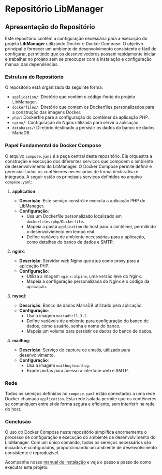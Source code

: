 # Repositório LibManager

## Apresentação do Repositório
Este repositório contém a configuração necessária para a execução do projeto **LibManager** utilizando Docker e Docker Compose. O objetivo principal é fornecer um ambiente de desenvolvimento consistente e fácil de configurar, permitindo que os desenvolvedores possam rapidamente iniciar e trabalhar no projeto sem se preocupar com a instalação e configuração manual das dependências.

### Estrutura do Repositório
O repositório está organizado da seguinte forma:
-  `application/`: Diretório que contém o código-fonte do projeto LibManager.
-  `dockerfiles/`: Diretório que contém os Dockerfiles personalizados para a construção das imagens Docker.
-  `php/`: Dockerfile para a configuração do contêiner da aplicação PHP.
-  `nginx/`: Configuração do Nginx utilizada para servir a aplicação.
-  `databases/`: Diretório destinado a persistir os dados do banco de dados MariaDB.

### Papel Fundamental do Docker Compose
O arquivo `compose.yaml` é a peça central deste repositório. Ele orquestra a construção e execução dos diferentes serviços que compõem o ambiente de desenvolvimento do LibManager. O Docker Compose permite definir e gerenciar todos os contêineres necessários de forma declarativa e integrada. A seguir estão os principais serviços definidos no arquivo `compose.yaml`:
1.  **application**:
	- **Descrição**: Este serviço constrói e executa a aplicação PHP do LibManager.
	- **Configuração**:
		- Usa um Dockerfile personalizado localizado em `dockerfiles/php/Dockerfile`.
		- Mapeia a pasta `application` do host para o contêiner, permitindo o desenvolvimento em tempo real.
		- Define variáveis de ambiente necessárias para a aplicação, como detalhes do banco de dados e SMTP.

2.  **nginx**:
	-  **Descrição**: Servidor web Nginx que atua como proxy para a aplicação PHP.
	-  **Configuração**:
		- Utiliza a imagem `nginx:alpine`, uma versão leve do Nginx.
		- Mapeia a configuração personalizada do Nginx e o código da aplicação.

3.  **mysql**:
	-  **Descrição**: Banco de dados MariaDB utilizado pela aplicação.
	-  **Configuração**:
		- Usa a imagem `mariadb:11.3.2`.
		- Define variáveis de ambiente para configuração do banco de dados, como usuário, senha e nome do banco.
		- Mapeia um volume para persistir os dados do banco de dados.

4.  **mailhog**:
	-  **Descrição**: Serviço de captura de emails, utilizado para desenvolvimento.
	-  **Configuração**:
		- Usa a imagem `mailhog/mailhog`.
		- Expõe portas para acesso à interface web e SMTP.

### Rede
Todos os serviços definidos no `compose.yaml` estão conectados a uma rede Docker chamada `application`. Esta rede isolada permite que os contêineres se comuniquem entre si de forma segura e eficiente, sem interferir na rede do host.

### Conclusão
O uso do Docker Compose neste repositório simplifica enormemente o processo de configuração e execução do ambiente de desenvolvimento do LibManager. Com um único comando, todos os serviços necessários são iniciados e configurados, proporcionando um ambiente de desenvolvimento consistente e reproduzível.

Acompanhe nosso [manual de instalação](INSTALL.MD) e veja o passo a passo de como executar este projeto.